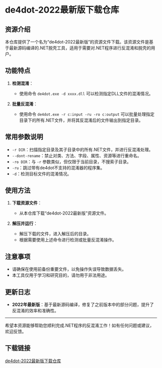 # de4dot-2022最新版下载仓库

## 资源介绍

本仓库提供了一个名为“de4dot-2022最新版”的资源文件下载。该资源文件是基于最新源码编译的.NET脱壳工具，适用于需要对.NET程序进行反混淆和脱壳的用户。

## 功能特点

1. **检测混淆**：
   - 使用命令 `de4dot.exe -d xxxx.dll` 可以检测指定DLL文件的混淆情况。

2. **批量反混淆**：
   - 使用命令 `de4dot.exe -r c:input -ru -ro c:output` 可以批量处理指定目录下的所有.NET文件，并将其反混淆后的文件输出到指定目录。

## 常用参数说明

- `-r DIR`：扫描指定目录及其子目录中的所有.NET文件，并进行反混淆处理。
- `--dont-rename`：禁止对类、方法、字段、属性、资源等进行重命名。
- `-ro DIR`：与 `-r` 参数类似，但仅限于当前目录，不搜索子目录。
- `-ru`：跳过带有de4dot不支持的混淆器的程序集。
- `-d`：检测目标文件的混淆情况。

## 使用方法

1. **下载资源文件**：
   - 从本仓库下载“de4dot-2022最新版”资源文件。

2. **解压并运行**：
   - 解压下载的文件，进入解压后的目录。
   - 根据需要使用上述命令进行检测或批量反混淆操作。

## 注意事项

- 请确保在使用前备份重要文件，以免操作失误导致数据丢失。
- 本工具仅用于学习和研究目的，请勿用于非法用途。

## 更新日志

- **2022年最新版**：基于最新源码编译，修复了之前版本中的部分问题，提升了反混淆的效率和准确性。

---

希望本资源能够帮助您顺利完成.NET程序的反混淆工作！如有任何问题或建议，欢迎反馈。

## 下载链接

[de4dot-2022最新版下载仓库](https://pan.quark.cn/s/dc16019de7a8)